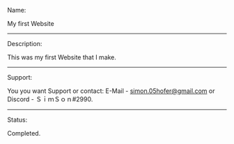 Name:

My first Website


----------------------------------------------------------------------------------------------------------------------------


Description:

This was my first Website that I make.


----------------------------------------------------------------------------------------------------------------------------


Support:

You you want Support or contact: E-Mail - simon.05hofer@gmail.com or Discord - ＳｉｍＳｏｎ#2990.


----------------------------------------------------------------------------------------------------------------------------


Status:

Completed.